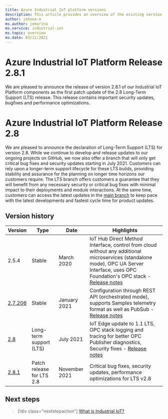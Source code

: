 ```yaml
---
title: Azure Industrial IoT platform versions
description: This article provides an overview of the existing version of the Industrial IoT platform and their support.
author: jehona-m
ms.author: jemorina
ms.service: industrial-iot
ms.topic: overview
ms.date: 03/11/2021
---
```

# Azure Industrial IoT Platform Release 2.8.1
We are pleased to announce the release of version 2.8.1 of our Industrial IoT Platform components as the first patch update of the 2.8 Long-Term Support (LTS) release. This release contains important security updates, bugfixes and performance optimizations.

# Azure Industrial IoT Platform Release 2.8

We are pleased to announce the declaration of Long-Term Support (LTS) for version 2.8. While we continue to develop and release updates to our ongoing projects on GitHub, we now also offer a branch that will only get critical bug fixes and security updates starting in July 2021. Customers can rely upon a longer-term support lifecycle for these LTS builds, providing stability and assurance for the planning on longer time horizons our customers require. The LTS branch offers customers a guarantee that they will benefit from any necessary security or critical bug fixes with minimal impact to their deployments and module interactions.  At the same time, customers can access the latest updates in the [main branch](https://github.com/Azure/Industrial-IoT) to keep pace with the latest developments and fastest cycle time for product updates. 

## Version history 

|Version      |Type                   |Date         |Highlights                             |
|-------------|-----------------------|-------------|---------------------------------------|
|2.5.4        |Stable                 |March 2020   |IoT Hub Direct Method Interface, control from cloud without any additional microservices (standalone mode), OPC UA Server Interface, uses OPC Foundation's OPC stack - [Release notes](https://github.com/Azure/Industrial-IoT/releases/tag/2.5.4)|
|[2.7.206](https://github.com/Azure/Industrial-IoT/tree/release/2.7.206)      |Stable                 |January 2021 |Configuration through REST API (orchestrated mode), supports Samples telemetry format as well as PubSub - [Release notes](https://github.com/Azure/Industrial-IoT/releases/tag/2.7.206)|
|[2.8](https://github.com/Azure/Industrial-IoT/tree/2.8.0)        |Long-term support (LTS)|July 2021    |IoT Edge update to 1.1 LTS, OPC stack logging and tracing for better OPC Publisher diagnostics, Security fixes - [Release notes](https://github.com/Azure/Industrial-IoT/releases/tag/2.8.0)|
|[2.8.1](https://github.com/Azure/Industrial-IoT/tree/2.8.1)        |Patch release for LTS 2.8|November 2021    |Critical bug fixes, security updates, performance optimizations for LTS v2.8|

## Next steps

> [!div class="nextstepaction"]
> [What is Industrial IoT?](overview-what-is-industrial-iot.md)
